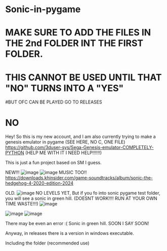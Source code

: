 # Sonic-in-pygame
# MAKE SURE TO ADD THE FILES IN THE 2nd FOLDER INT THE FIRST FOLDER.
# THIS CANNOT BE USED UNTIL THAT "NO" TURNS INTO A "YES"
#BUT OFC CAN BE PLAYED GO TO RELEASES
# NO
Hey! So this is my new account, and I am also currently trying to make a genesis emulator in pygame (SEE HERE, NO C, ONE FILE) https://github.com/3duser-sys/Sega-Genesis-emulator-COMPLETELY-PYTHON (HELP ME WITH IT I NEED HELP!!!!!!)

This is just a fun project based on SM I guess. 

NEW!!!
![image](https://github.com/user-attachments/assets/b9d8b609-5d46-4667-8403-4a9e37dde006)
![image](https://github.com/user-attachments/assets/41d7fc45-a25d-4db8-b3d5-a11660a8895b)
MUSIC TOO!! https://downloads.khinsider.com/game-soundtracks/album/sonic-the-hedgehog-4-2020-edition-2024 

OLD.
![image](https://github.com/user-attachments/assets/33acd6d5-282d-4aba-bcb1-2554af0006d5)
NO LEVELS YET, But if you fo into sonic pygame test folder, you will see a sonic in green hill. (DOESNT WORK!!!! RUN AT YOUR OWN TIME WASTE!!!)
![image](https://github.com/user-attachments/assets/ac387767-78f9-4de2-9fbb-1f06c651d8a5)

![image](https://github.com/user-attachments/assets/9e6b0629-63a0-4f01-8ed0-1f3940c6779f)
![image](https://github.com/user-attachments/assets/a9291b63-bc3f-4c2d-b071-ed1554c7dd36)

There may be even an error :( Sonic in green hill. SOON I SAY SOON!

Anyway, in releases there is a version in windows executable. 

Including the folder (recommended use)

